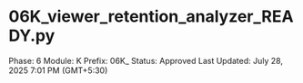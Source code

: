 # 06K_viewer_retention_analyzer_READY.py

Phase: 6
Module: K
Prefix: 06K_
Status: Approved
Last Updated: July 28, 2025 7:01 PM (GMT+5:30)
